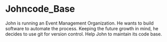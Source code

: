 # Johncode_Base
John is running an Event Management Organization. He wants to build software to automate the process. Keeping the future growth in mind, he decides to use git for version control. Help John to maintain its code base.
